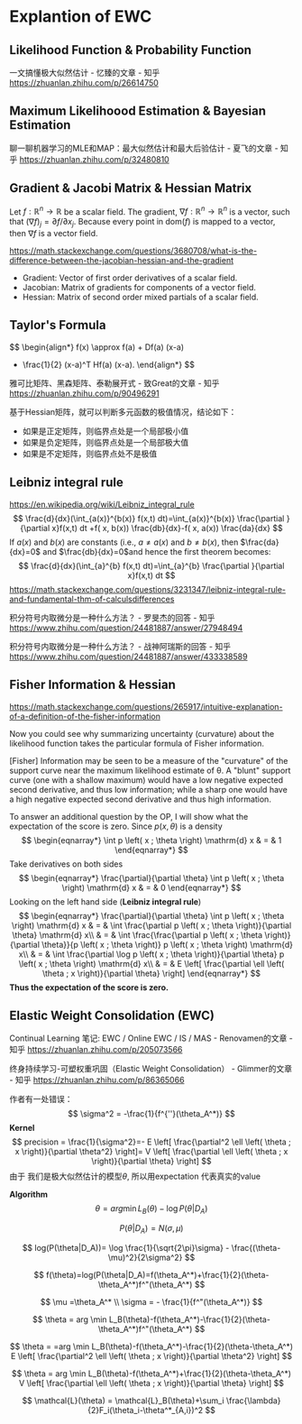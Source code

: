 # Explantion of EWC

## Likelihood Function & Probability Function

一文搞懂极大似然估计 - 忆臻的文章 - 知乎 https://zhuanlan.zhihu.com/p/26614750

## Maximum Likelihoood Estimation & Bayesian Estimation

聊一聊机器学习的MLE和MAP：最大似然估计和最大后验估计 - 夏飞的文章 - 知乎 https://zhuanlan.zhihu.com/p/32480810

## Gradient & Jacobi Matrix & Hessian Matrix

Let $f: \mathbb{R}^n \rightarrow \mathbb{R}$ be a scalar field. The gradient, $\nabla f: \mathbb{R}^n \rightarrow \mathbb{R}^n$ is a vector, such that $(\nabla f)_j = \partial f/ \partial x_j$. Because every point in $\text{dom}(f)$ is mapped to a vector, then $\nabla f$ is a vector field.

https://math.stackexchange.com/questions/3680708/what-is-the-difference-between-the-jacobian-hessian-and-the-gradient

- Gradient: Vector of first order derivatives of a scalar field.
- Jacobian: Matrix of gradients for components of a vector field.
- Hessian: Matrix of second order mixed partials of a scalar field.

## Taylor's Formula

$$
\begin{align*}
   f(x) \approx f(a) + Df(a) (x-a)
   +  \frac{1}{2} (x-a)^T Hf(a) (x-a).
\end{align*}
$$

雅可比矩阵、黑森矩阵、泰勒展开式 - 致Great的文章 - 知乎 https://zhuanlan.zhihu.com/p/90496291

基于Hessian矩阵，就可以判断多元函数的极值情况，结论如下：

- 如果是正定矩阵，则临界点处是一个局部极小值
- 如果是负定矩阵，则临界点处是一个局部极大值
- 如果是不定矩阵，则临界点处不是极值

## Leibniz integral rule

https://en.wikipedia.org/wiki/Leibniz_integral_rule
$$
\frac{d}{dx}(\int_{a(x)}^{b(x)} f(x,t) dt)=\int_{a(x)}^{b(x)} \frac{\partial }{\partial x}f(x,t) dt +f( x, b(x)) \frac{db}{dx}-f( x, a(x)) \frac{da}{dx}
$$
If $a(x)$ and $b(x)$ are constants (i.e., $a\neq a(x)$ and $b\neq b(x)$, then $\frac{da}{dx}=0$ and $\frac{db}{dx}=0$and hence the first theorem becomes:
$$
\frac{d}{dx}(\int_{a}^{b} f(x,t) dt)=\int_{a}^{b} \frac{\partial }{\partial x}f(x,t) dt
$$
https://math.stackexchange.com/questions/3231347/leibniz-integral-rule-and-fundamental-thm-of-calculsdifferences

积分符号内取微分是一种什么方法？ - 罗旻杰的回答 - 知乎 https://www.zhihu.com/question/24481887/answer/27948494

积分符号内取微分是一种什么方法？ - 战神阿瑞斯的回答 - 知乎 https://www.zhihu.com/question/24481887/answer/433338589

## Fisher Information & Hessian

https://math.stackexchange.com/questions/265917/intuitive-explanation-of-a-definition-of-the-fisher-information

Now you could see why summarizing uncertainty (curvature) about the likelihood function takes the particular formula of Fisher information.

[Fisher] Information may be seen to be a measure of the "curvature" of the support curve near the maximum likelihood estimate of θ. A "blunt" support curve (one with a shallow maximum) would have a low negative expected second derivative, and thus low information; while a sharp one would have a high negative expected second derivative and thus high information.



To answer an additional question by the OP, I will show what the expectation of the score is zero. Since $p \left( x, \theta \right)$ is a density
$$
\begin{eqnarray*}
  \int p \left( x ; \theta \right) \mathrm{d} x & = & 1
\end{eqnarray*}
$$
Take derivatives on both sides
$$
\begin{eqnarray*}
  \frac{\partial}{\partial \theta} \int p \left( x ; \theta \right) \mathrm{d}
  x & = & 0
\end{eqnarray*}
$$
Looking on the left hand side (**Leibniz integral rule**)
$$
\begin{eqnarray*}
  \frac{\partial}{\partial \theta} \int p \left( x ; \theta \right) \mathrm{d}
  x & = & \int \frac{\partial p \left( x ; \theta \right)}{\partial \theta}
  \mathrm{d} x\\
  & = & \int \frac{\frac{\partial p \left( x ; \theta \right)}{\partial
  \theta}}{p \left( x ; \theta \right)} p \left( x ; \theta \right) \mathrm{d}
  x\\
  & = & \int \frac{\partial \log p \left( x ; \theta \right)}{\partial
  \theta} p \left( x ; \theta \right) \mathrm{d} x\\
  & = & E \left[ \frac{\partial \ell \left( \theta ; x \right)}{\partial
  \theta} \right]
\end{eqnarray*}
$$
**Thus the expectation of the score is zero.**

## Elastic Weight Consolidation (EWC)

Continual Learning 笔记: EWC / Online EWC / IS / MAS - Renovamen的文章 - 知乎 https://zhuanlan.zhihu.com/p/205073566

终身持续学习-可塑权重巩固（Elastic Weight Consolidation） - Glimmer的文章 - 知乎 https://zhuanlan.zhihu.com/p/86365066

作者有一处错误：
$$
\sigma^2 = -\frac{1}{f^{''}(\theta_A^*)}
$$
**Kernel**
$$
precision = \frac{1}{\sigma^2}=- E \left[ \frac{\partial^2 \ell \left( \theta ; x \right)}{\partial
  \theta^2} \right]=
  V \left[ \frac{\partial \ell \left( \theta ; x \right)}{\partial \theta}
  \right]
$$
由于 我们是极大似然估计的模型$\theta$, 所以用expectation 代表真实的value

**Algorithm**
$$
\theta = arg \min L_B(\theta)-\log P(\theta|D_A)
$$


$$
P(\theta|D_A) = N(\sigma,\mu)
$$


$$
log(P(\theta|D_A))= \log \frac{1}{\sqrt{2\pi}\sigma} - \frac{(\theta-\mu)^2}{2\sigma^2}
$$

$$
f(\theta)=log(P(\theta|D_A)=f(\theta_A^*)+\frac{1}{2}(\theta-\theta_A^*)f^"(\theta_A^*)
$$




$$
\mu =\theta_A^* \\
\sigma = - \frac{1}{f^"(\theta_A^*)}
$$




$$
\theta = arg \min L_B(\theta)-f(\theta_A^*)-\frac{1}{2}(\theta-\theta_A^*)f^"(\theta_A^*)
$$


$$
\theta = 
=arg \min L_B(\theta)-f(\theta_A^*)-\frac{1}{2}(\theta-\theta_A^*) E \left[ \frac{\partial^2 \ell \left( \theta ; x \right)}{\partial
  \theta^2} \right]
$$



$$
\theta  =  arg \min L_B(\theta)-f(\theta_A^*)+\frac{1}{2}(\theta-\theta_A^*)  V \left[ \frac{\partial \ell \left( \theta ; x \right)}{\partial \theta}
  \right]
$$

$$
\mathcal{L}(\theta) = \mathcal{L}_B(\theta)+\sum_i \frac{\lambda}{2}F_i(\theta_i-\theta^*_{A,i})^2
$$

